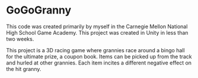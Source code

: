 # GoGoGranny

This code was created primarily by myself in the Carnegie Mellon National High School Game Academy. This project was created in Unity in less than two weeks. 

This project is a 3D racing game where grannies race around a bingo hall for the ultimate prize, a coupon book. Items can be picked up from the track and hurled at other grannies. Each item incites a different negative effect on the hit granny.
